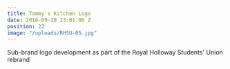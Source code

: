 ```yaml
---
title: Tommy's Kitchen Logo
date: 2016-09-28 23:01:00 Z
position: 22
image: "/uploads/RHSU-05.jpg"
---
```


Sub-brand logo development as part of the Royal Holloway Students' Union rebrand